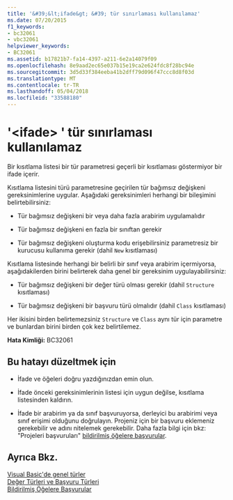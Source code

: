 ```yaml
---
title: '&#39;&lt;ifade&gt; &#39; tür sınırlaması kullanılamaz'
ms.date: 07/20/2015
f1_keywords:
- bc32061
- vbc32061
helpviewer_keywords:
- BC32061
ms.assetid: b17821b7-fa14-4397-a211-6e2a14079f09
ms.openlocfilehash: 8e9aad2ec65e037b15e19ca2e624fdc8f28bc94e
ms.sourcegitcommit: 3d5d33f384eeba41b2dff79d096f47ccc8d8f03d
ms.translationtype: MT
ms.contentlocale: tr-TR
ms.lasthandoff: 05/04/2018
ms.locfileid: "33588180"
---
```

# <a name="39ltexpressiongt39-cannot-be-used-as-a-type-constraint"></a>&#39;&lt;ifade&gt; &#39; tür sınırlaması kullanılamaz
Bir kısıtlama listesi bir tür parametresi geçerli bir kısıtlaması göstermiyor bir ifade içerir.  
  
 Kısıtlama listesini türü parametresine geçirilen tür bağımsız değişkeni gereksinimlerine uygular. Aşağıdaki gereksinimleri herhangi bir bileşimini belirtebilirsiniz:  
  
-   Tür bağımsız değişkeni bir veya daha fazla arabirim uygulamalıdır  
  
-   Tür bağımsız değişkeni en fazla bir sınıftan gerekir  
  
-   Tür bağımsız değişkeni oluşturma kodu erişebilirsiniz parametresiz bir kurucusu kullanıma gerekir (dahil `New` kısıtlaması)  
  
 Kısıtlama listesinde herhangi bir belirli bir sınıf veya arabirim içermiyorsa, aşağıdakilerden birini belirterek daha genel bir gereksinim uygulayabilirsiniz:  
  
-   Tür bağımsız değişkeni bir değer türü olması gerekir (dahil `Structure` kısıtlaması)  
  
-   Tür bağımsız değişkeni bir başvuru türü olmalıdır (dahil `Class` kısıtlaması)  
  
 Her ikisini birden belirtemezsiniz `Structure` ve `Class` aynı tür için parametre ve bunlardan birini birden çok kez belirtilemez.  
  
 **Hata Kimliği:** BC32061  
  
## <a name="to-correct-this-error"></a>Bu hatayı düzeltmek için  
  
-   İfade ve öğeleri doğru yazdığınızdan emin olun.  
  
-   İfade önceki gereksinimlerinin listesi için uygun değilse, kısıtlama listesinden kaldırın.  
  
-   İfade bir arabirim ya da sınıf başvuruyorsa, derleyici bu arabirimi veya sınıf erişimi olduğunu doğrulayın. Projeniz için bir başvuru eklemeniz gerekebilir ve adını nitelemek gerekebilir. Daha fazla bilgi için bkz: "Projeleri başvuruları" [bildirilmiş öğelere başvurular](../../../visual-basic/programming-guide/language-features/declared-elements/references-to-declared-elements.md).  
  
## <a name="see-also"></a>Ayrıca Bkz.  
 [Visual Basic'de genel türler](../../../visual-basic/programming-guide/language-features/data-types/generic-types.md)  
 [Değer Türleri ve Başvuru Türleri](../../../visual-basic/programming-guide/language-features/data-types/value-types-and-reference-types.md)  
 [Bildirilmiş Öğelere Başvurular](../../../visual-basic/programming-guide/language-features/declared-elements/references-to-declared-elements.md)  
 
